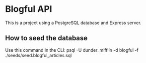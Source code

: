 # Blogful API

This is a project using a PostgreSQL database and Express server.

## How to seed the database

Use this command in the CLI:
psql -U dunder_mifflin -d blogful -f ./seeds/seed.blogful_articles.sql

